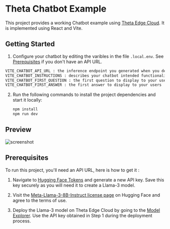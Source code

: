 # Theta Chatbot Example

This project provides a working Chatbot example using [Theta Edge Cloud](https://www.thetaedgecloud.com). It is implemented using React and Vite.


## Getting Started

1. Configure your chatbot by editing the varibles in the file `.local.env`. See [Prerequisites](https://github.com/thetatoken/theta-chatbot-example/blob/main/README.md#prerequisites) if you don't have an API URL.
```bash
VITE_CHATBOT_API_URL : the inference endpoint you generated when you deployed a Llama-3 model on Theta Edge Cloud.
VITE_CHATBOT_INSTRUCTIONS : describes your chatbot intended functionality
VITE_CHATBOT_FIRST_QUESTION : the first question to display to your users
VITE_CHATBOT_FIRST_ANSWER : the first answer to display to your users
```

2. Run the following commands to install the project dependencies and start it locally:
   ```bash
   npm install
   npm run dev
   ```


## Preview

![screenshot](https://github.com/thetatoken/chatbot-example/assets/601861/aa9371ae-2e7b-4a83-8b48-c08050e6a5d5)


## Prerequisites

To run this project, you'll need an API URL, here is how to get it :

1. Navigate to [Hugging Face Tokens](https://huggingface.co/settings/tokens) and generate a new API key. Save this key securely as you will need it to create a Llama-3 model.

2. Visit the [Meta-Llama-3-8B-Instruct license page](https://huggingface.co/meta-llama/Meta-Llama-3-8B-Instruct) on Hugging Face and agree to the terms of use.

3. Deploy the Llama-3 model on Theta Edge Cloud by going to the [Model Explorer](https://www.thetaedgecloud.com/dashboard/ai/prj_dcksdnn5ctpe4ejikp7d1wevn6bh/model-explorer). Use the API key obtained in Step 1 during the deployment process.
